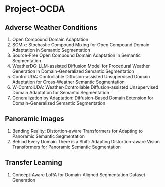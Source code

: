 # Project-OCDA

## Adverse Weather Conditions
1. Open Compound Domain Adaptation
2. SCMix: Stochastic Compound Mixing for Open Compound Domain Adaptation in Semantic Segmentation
3. Source-Free Open Compound Domain Adaptation in Semantic Segmentation
4. WeatherDG: LLM-assisted Diffusion Model for Procedural Weather Generation in Domain-Generalized Semantic Segmentation
5. ControlUDA: Controllable Diffusion-assisted Unsupervised Domain Adaptation for Cross-Weather Semantic Segmentation
6. W-ControlUDA: Weather-Controllable Diffusion-assisted Unsupervised Domain Adaptation for Semantic Segmentation
7. Generalization by Adaptation: Diffusion-Based Domain Extension for Domain-Generalized Semantic Segmentation

## Panoramic images
1. Bending Reality: Distortion-aware Transformers for Adapting to Panoramic Semantic Segmentation
2. Behind Every Domain There is a Shift: Adapting Distortion-aware Vision Transformers for Panoramic Semantic Segmentation

 
## Transfer Learning
1. Concept-Aware LoRA for Domain-Aligned Segmentation Dataset Generation
